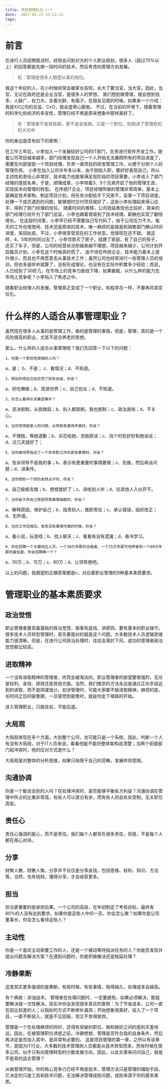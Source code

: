 ```yaml
---
title: 项目管理轧记（一）
date:  2017-03-27 15:22:21
tags:
---
```

# 前言
在进行人员招聘面试时，经常会问到对方的个人职业规划，很多人（超过70%以上）的回答都是先做一段时间的技术，然后考虑向管理方向发展。

> 机：管理是很多人期望从事的岗位。

我这个年纪的人，在小时候经常会被家长告知，长大了要当官，当大官。因此，当官，无论在政府还是企业当官，是很多人的梦想。
我们想到做管理，就会想到钱多、人脉广、权力大，衣着光鲜，有面子。在朋友见面的时候，如果来一个介绍：我是XX公司的总监、CxO，就会虚荣心膨胀。
不过，在当前的环境下，随着管理的科学化和经济的多变性，管理已经不再是原来想象中那样美好了。

> 危：管理者不是铁饭碗，更不是金饭碗，只是一个职位，别跳进了管理危机的大坑中

你的身边是否有如下的案例：

在工作三年后，小李加入一个发展较好公司的IT部门，负责进行软件开发工作。随着公司项目越来越多，部门经理发现自己一个人开始无法兼顾所有的项目进度了，需要在内部提拔一个项目经理，负责一类项目的研发管理工作，以便于分担个人的管理负担。 小李在加入公司半年多以来，由于刚刚入职，要好好表现自己，所以主动性和责任心非常好，技术能力也能够满足现阶段的项目需要。小李进入了部门经理的提拔名单，于是，顺理成章，小李带着3、5个兄弟开启了他的管理生涯，实现技术向管理的转型。 在传统IT企业，项目经理所做的管理非常简单，基本上是确定技术架构、制定项目计划，将任务分配给手下兄弟干，监督一下项目进度，处理一下成员遇到的问题，能够按时交付项目就好了，这些小李处理起来得心应手，得到了部门经理的信任。 随着时间的推移，公司效益表现也比较好，原来的部门经理已经升为了部门总监，小李也跟着晋级到了技术经理，薪酬也实现了翻倍增长。 在这段时间里，小李早已经不需要自己写代码了，由于公司压力不大，每天的工作也很悠闲，技术还是原来的技术，唯一麻烦的是就是和销售部门确认时间进度，来回扯皮。不过，小李很享受现在的工作状态，觉得现在还不错。 就这样，4、5年的时间过去了，小李贷款买了房子，组建了家庭，有了自己的孩子，还买了车子，但是，公司的经营状况却越来越不理想，项目越来越少，公司计划开启裁员计划，小李在这个时候真的慌了。 由于待在传统企业，技术能力基本上提升很小，而且也不再愿意去从事技术工作；虽然公司也经常进行一些管理人员的培训，但也多是听听就算了，没有形成理论，也没有在实际中积累多少经验；而且，人已经到了30好几，在市场上的竞争力直线下降，如果被裁，以什么样的能力去市场上竞争呢？小李陷入了焦虑之中。

随着职业经理人的发展，管理真正变成了一个职业，和程序员一样，不要再将其官位化。

# 什么样的人适合从事管理职业？
虽然现在很多人从事的是管理工作，做的是管理的事情，但是，管理，真的是一个风险很高的职业，尤其不适合养老的思想。

那么，什么样的人适合从事管理呢？我们先回答一下以下的问题：

    1、你是一个原则性很强的人吗？

a、是； b、不是； c、看情况；d、不知道。

    2、假如你现在已经实现了财务自由，你会？

a、好吃懒做；b、周游世界；c、自己创业；d、不知道。

    3、你怎么看待乐天集团事件？

a、坚决抵制，从我做起；b、别人都抵制，我也抵制；c、政治游戏；d、不关心。

    4、当你觉得是爱人的问题，从而和老婆闹矛盾时，你会？

a、不理她，等她道歉；b、买花给她，求她原谅；c、找个时机好好和她谈谈；d、过几天就好了；

    5、当你被领导指派了一个非本职工作的紧急事情时，你会？

a、告诉领导不是我的事；b、表示有更重要的事情要做；c、先做，然后再谈问题；d、讲条件。

    6、当你想到一个好的发财点子时，你会？

a、自己偷偷去做；b、想想就好了；c、讲给别人听；d、拉其他人入伙开干。

    7、当你由于非自己原因导致事情搞砸时，你会？

a、解释原因，保护自己；b、指责别人，推卸责任；c、承认错误，组织改正；d、无所谓。

    8、当你工作完成后，发现没有事情可做的时候，你会？

a、看小说，玩游戏；b、找人聊天；c、看看有没有遗漏；d、看书学习。

    9、你在招聘一个关键岗位人员，一个30万年薪的合格者、一个15万年薪可培养者和一个60万年薪的最佳者，你会招聘哪一个？

a、30万；b、15万；c、60万；d、让领导想吧。

以上的问题，我期望的正确答案都是c，对应着职业管理的9种基本素质要求。

# 管理职业的基本素质要求
## 政治觉悟
职业管理者要具备基础的政治觉悟，做事有底线、讲原则，要有基本的职业操守。很多技术人员转型管理时，首先要面对的就是这个问题。大多数技术人员逻辑思维能力很清晰，但是，在进行公司政治处理时，往往会落於下风，成功的管理者政治觉悟都比较高。

## 进取精神
一个没有进取精神的管理者，终究会被淘汰的。职业管理者的欲望要很强烈，无论是权利、金钱、绩效还是其他方面。当然，我们推崇的方法永远是通过正向手段达到的进取，而不是阴谋诡计。初涉管理时，可能大家都不缺进取精神，麻烦的是，长时间之后的疲惫期，一旦感觉到疲惫时，就是你走下坡路的开始。

进入管理职业，只能往前，不能后退。

## 大局观
大局观体现在多个方面，大到整个公司，也可能只是一个系统，因此，判断一个人有没有大局观，对于IT人员来说，看看他能不能将整体架构说清楚；当两个衔接部门起冲突时，他的应对方式是什么？

大局观是对整体的分析思维，如果只局限于自己的范畴，发展终将受限。

## 沟通协调
你是一个能说会到的人吗？在处理冲突时，是否能够平衡各方利益？沟通协调在管理中所占的比重非常高，有些人可以游刃有余，而有些人则会处处受制，无关职位高低。

## 责任心
责任心强调的是心，而不是责任。我们每个人都背负很多责任，但是，不是每个人都在用心对待。

## 分享
财聚人散，财散人聚。分享并不仅仅是分享金钱，包括思维、权利、知识、方法等，当然，也有钱财。懂得分享，才会收获更多。

## 担当
担当更重要的是承担后果。一个公司的高层，在年初制定了考核目标，最终有80%的人没有达到要求，如果你是这些人中的一员，你会怎么做？如果你是公司董事长，你会怎么看待这些人？

## 主动性
你是一个喜欢主动索要工作的人，还是一个被动等待指派任务的人？你能否发现并提出问题及解决方案？在遇到问题时，你是积极解决还是拖延处理？

## 冷静果断
这里其实更多强调的是果断，有些时候，有些事情，拖得越久，处理成本会越高。

有个典故：添油战术。
管理者在处理问题时，一定要避免，如果必须解决，那就要解决就一次性解决。现实中你会发现很多真实的案例：为了节省成本，公司一直在招比较差的人；以指标的方式不断修补漏洞；开始想象很美好，投入了一个项目，一直不断投入，就是不见回报，但又不舍得放弃。

管理是一个在处理麻烦的同时，还得有突破的职位，做和做好之间的差别天差地远。因此，在被管理职位诱惑之前，冷静想想，管理是否符合我的自身条件，然后再决定是否投入其中，是非常有必要的。
这是项目管理的第一章，之所以有该章节，是因为IT行业，大多数的技术管理岗人员都是从技术转型而来，而有时候在很多公司，似乎只有向管理转型的少数发展方向，因此，以此文章来问问自己，我是不是真的适合管理？

从做管理开始，你的核心竞争力已经不再是技术，管理方法只是管理的辅助手段，它决定的只是工具和技术问题，无法解决管理成败问题，成败来源于你的基本素质。

